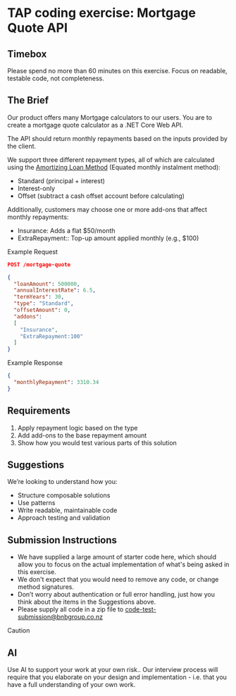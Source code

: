 # TAP coding exercise: Mortgage Quote API

## Timebox
Please spend no more than 60 minutes on this exercise. Focus on readable, testable code, not completeness. 

## The Brief
Our product offers many Mortgage calculators to our users. You are to create a mortgage quote calculator as a .NET Core Web API.

The API should return monthly repayments based on the inputs provided by the client.

We support three different repayment types, all of which are calculated using the [Amortizing Loan Method](https://en.wikipedia.org/wiki/Amortizing_loan) (Equated monthly instalment method):
* Standard (principal + interest) 
* Interest-only
* Offset (subtract a cash offset account before calculating)

Additionally, customers may choose one or more add-ons that affect monthly repayments:
* Insurance: Adds a flat $50/month
* ExtraRepayment:<amount>: Top-up amount applied monthly (e.g., $100)

Example Request
```JSON
POST /mortgage-quote

{   
  "loanAmount": 500000,   
  "annualInterestRate": 6.5,   
  "termYears": 30,   
  "type": "Standard",   
  "offsetAmount": 0,   
  "addons": 
  [     
    "Insurance",     
    "ExtraRepayment:100"   
  ] 
}
```

Example Response

```JSON
{  
  "monthlyRepayment": 3310.34 
}
```

## Requirements
1. Apply repayment logic based on the type
2. Add add-ons to the base repayment amount
3. Show how you would test various parts of this solution

## Suggestions
We’re looking to understand how you:
* Structure composable solutions
* Use patterns
* Write readable, maintainable code
* Approach testing and validation

## Submission Instructions
* We have supplied a large amount of starter code here, which should allow you to focus on the actual implementation of what's being asked in this exercise. 
* We don't expect that you would need to remove any code, or change method signatures.
* Don’t worry about authentication or full error handling, just how you think about the items in the Suggestions above.
* Please supply all code in a zip file to [code-test-submission@bnbgroup.co.nz](mailto:code-test-submission@bnbgroup.co.nz)

> [!CAUTION]
> ## AI
> Use AI to support your work at your own risk.. Our interview process will require that you elaborate on your design and implementation - i.e. that you have a full understanding of your own work.